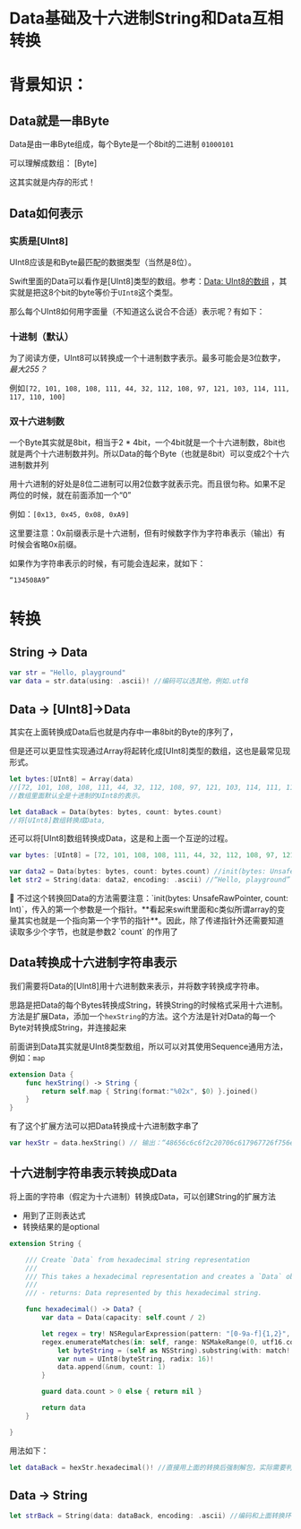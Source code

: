 # Data基础及十六进制String和Data互相转换

# 背景知识：

## Data就是一串Byte

Data是由一串Byte组成，每个Byte是一个8bit的二进制 `01000101`

可以理解成数组： [Byte]

这其实就是内存的形式！

## Data如何表示

### 实质是[UInt8]

UInt8应该是和Byte最匹配的数据类型（当然是8位）。

Swift里面的Data可以看作是[UInt8]类型的数组。参考：[Data: UInt8的数组](Swift%20%E9%87%8C%E7%9A%84Bytes%E4%B8%8E%E6%8C%87%E9%92%88%E7%89%88%E6%9C%AC%20c23a7cb04f1c4ecaab5dd2b491515652.md) ，其实就是把这8个bit的byte等价于`UInt8`这个类型。

那么每个UInt8如何用字面量（不知道这么说合不合适）表示呢？有如下：

### 十进制（默认）

为了阅读方便，UInt8可以转换成一个十进制数字表示。最多可能会是3位数字，*最大255？*

例如`[72, 101, 108, 108, 111, 44, 32, 112, 108, 97, 121, 103, 114, 111, 117, 110, 100]`  

### 双十六进制数

一个Byte其实就是8bit，相当于2 * 4bit，一个4bit就是一个十六进制数，8bit也就是两个十六进制数并列。所以Data的每个Byte（也就是8bit）可以变成2个十六进制数并列

用十六进制的好处是8位二进制可以用2位数字就表示完。而且很匀称。如果不足两位的时候，就在前面添加一个“0”

例如：`[0x13, 0x45, 0x08, 0xA9]`

这里要注意：0x前缀表示是十六进制，但有时候数字作为字符串表示（输出）有时候会省略0x前缀。

如果作为字符串表示的时候，有可能会连起来，就如下：

`“134508A9”`

# 转换

## String → Data

```swift
var str = "Hello, playground"
var data = str.data(using: .ascii)! //编码可以选其他，例如.utf8
```

## Data → [UInt8]→Data

其实在上面转换成Data后也就是内存中一串8bit的Byte的序列了，

但是还可以更显性实现通过Array将起转化成[UInt8]类型的数组，这也是最常见现形式。

```swift
let bytes:[UInt8] = Array(data)
//[72, 101, 108, 108, 111, 44, 32, 112, 108, 97, 121, 103, 114, 111, 117, 110, 100]
//数组里面默认全是十进制的UInt8的表示。

let dataBack = Data(bytes: bytes, count: bytes.count)
//将[UInt8]数组转换成Data,
```

还可以将[UInt8]数组转换成Data，这是和上面一个互逆的过程。

```swift
var bytes: [UInt8] = [72, 101, 108, 108, 111, 44, 32, 112, 108, 97, 121, 103, 114, 111, 117, 110, 100]

var data2 = Data(bytes: bytes, count: bytes.count) //init(bytes: UnsafeRawPointer, count: Int)
let str2 = String(data: data2, encoding: .ascii) //“Hello, playground”
```

<aside>
🤔 不过这个转换回Data的方法需要注意：`init(bytes: UnsafeRawPointer, count: Int)`，传入的第一个参数是一个指针。**看起来swift里面和c类似所谓array的变量其实也就是一个指向第一个字节的指针**。因此，除了传递指针外还需要知道读取多少个字节，也就是参数2 `count` 的作用了

</aside>

## Data转换成十六进制字符串表示

我们需要将Data的[UInt8]用十六进制数来表示，并将数字转换成字符串。

思路是把Data的每个Bytes转换成String，转换String的时候格式采用十六进制。方法是扩展Data，添加一个`hexString`的方法。这个方法是针对Data的每一个Byte对转换成String，并连接起来

前面讲到Data其实就是UInt8类型数组，所以可以对其使用Sequence通用方法，例如：`map`

```swift
extension Data {
	func hexString() -> String {
		return self.map { String(format:"%02x", $0) }.joined()
	}
}
```

有了这个扩展方法可以把Data转换成十六进制数字串了

```swift
var hexStr = data.hexString() // 输出：“48656c6c6f2c20706c617967726f756e64”
```

## 十六进制字符串表示转换成Data

将上面的字符串（假定为十六进制）转换成Data，可以创建String的扩展方法

- 用到了正则表达式
- 转换结果的是optional<Data>

```swift
extension String {

    /// Create `Data` from hexadecimal string representation
    ///
    /// This takes a hexadecimal representation and creates a `Data` object. Note, if the string has any spaces or non-hex characters (e.g. starts with '<' and with a '>'), those are ignored and only hex characters are processed.
    ///
    /// - returns: Data represented by this hexadecimal string.

    func hexadecimal() -> Data? {
        var data = Data(capacity: self.count / 2)

        let regex = try! NSRegularExpression(pattern: "[0-9a-f]{1,2}", options: .caseInsensitive)
        regex.enumerateMatches(in: self, range: NSMakeRange(0, utf16.count)) { match, flags, stop in
            let byteString = (self as NSString).substring(with: match!.range)
            var num = UInt8(byteString, radix: 16)!
            data.append(&num, count: 1)
        }

        guard data.count > 0 else { return nil }

        return data
    }

}
```

用法如下：

```swift
let dataBack = hexStr.hexadecimal()! //直接用上面的转换后强制解包，实际需要判断
```

## Data → String

```swift
let strBack = String(data: dataBack, encoding: .ascii) //编码和上面转换环节一致
```